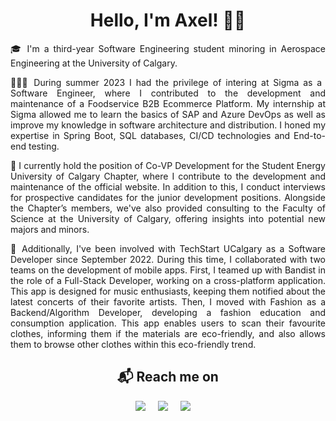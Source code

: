 <h1 align="center">Hello, I'm Axel! 👋🏻</h1>

<p align="justify">
🎓 I'm a third-year Software Engineering student minoring in Aerospace Engineering at the University of Calgary. 
</p>

<p align="justify">
👨🏼‍💻 During summer 2023 I had the privilege of intering at Sigma as a Software Engineer, where I contributed to the development and maintenance of a Foodservice B2B Ecommerce Platform. My internship at Sigma allowed me to learn the basics of SAP and Azure DevOps as well as improve my knowledge in software architecture and distribution. I honed my expertise in Spring Boot, SQL databases, CI/CD technologies and End-to-end testing. 
</p>

<p align="justify">
🦖 I currently hold the position of Co-VP Development for the Student Energy University of Calgary Chapter, where I contribute to the development and maintenance of the official website. In addition to this, I conduct interviews for prospective candidates for the junior development positions. Alongside the Chapter’s members, we've also provided consulting to the Faculty of Science at the University of Calgary, offering insights into potential new majors and minors.
</p>

<p align="justify">
📱 Additionally, I've been involved with TechStart UCalgary as a Software Developer since September 2022. During this time, I collaborated with two teams on the development of mobile apps. First, I teamed up with Bandist in the role of a Full-Stack Developer, working on a cross-platform application. This app is designed for music enthusiasts, keeping them notified about the latest concerts of their favorite artists. Then, I moved with Fashion as a Backend/Algorithm Developer, developing a fashion education and consumption application. This app enables users to scan their favourite clothes, informing them if the materials are eco-friendly, and also allows them to browse other clothes within this eco-friendly trend.
</p>

<h2  align="center">📬 Reach me on</h2>
<p align="center">
  <a target="_blank"href=""><img src="https://img.shields.io/badge/Portfolio-%23000000.svg?style=for-the-badge&logo=firefox&logoColor=#FF7139"/></a>&nbsp;&nbsp;&nbsp;&nbsp;
  <a target="_blank"href="https://www.linkedin.com/in/axel-s%C3%A1nchez-a1089b23a/"><img src="https://img.shields.io/badge/linkedin-%230077B5.svg?style=for-the-badge&logo=linkedin&logoColor=white"/></a>&nbsp;&nbsp;&nbsp;&nbsp;
  <a target="_blanck"href="mailto:axelshz@gmail.com"><img src="https://img.shields.io/badge/Gmail-D14836?style=for-the-badge&logo=gmail&logoColor=white"/></a>&nbsp;&nbsp;&nbsp;&nbsp;
</p>
